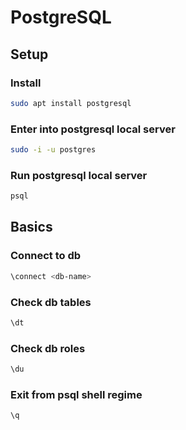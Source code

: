 # PostgreSQL

## Setup

### Install

```bash
sudo apt install postgresql
```

### Enter into postgresql local server

```bash
sudo -i -u postgres
```

### Run postgresql local server

```bash
psql
```

## Basics

### Connect to db

```bash
\connect <db-name>
```

### Check db tables

```bash
\dt
```

### Check db roles

```bash
\du
```

### Exit from psql shell regime

```bash
\q
```
